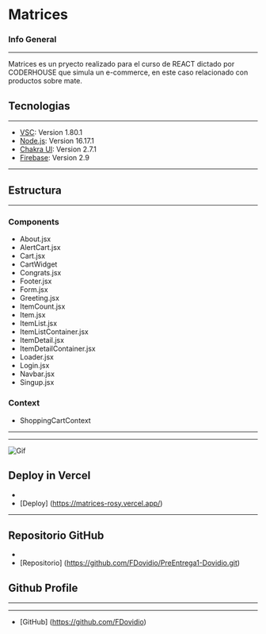 # Matrices
### Info General
***
Matrices es un pryecto realizado para el curso de REACT dictado por CODERHOUSE que simula un e-commerce, en este caso relacionado con productos sobre mate.
## Tecnologias
***
* [VSC](https://code.visualstudio.com/): Version 1.80.1
* [Node.js](https://nodejs.org/es): Version 16.17.1
* [Chakra UI](https://chakra-ui.com/): Version 2.7.1
* [Firebase](https://firebase.google.com/?hl=es-419): Version 2.9
***
## Estructura
***
### **Components** 
* About.jsx
* AlertCart.jsx
* Cart.jsx
* CartWidget
* Congrats.jsx
* Footer.jsx
* Form.jsx
* Greeting.jsx
* ItemCount.jsx
* Item.jsx
* ItemList.jsx
* ItemListContainer.jsx
* ItemDetail.jsx
* ItemDetailContainer.jsx
* Loader.jsx
* Login.jsx
* Navbar.jsx
* Singup.jsx

### **Context**
* ShoppingCartContext
***
***
![Gif](https://media.giphy.com/media/v1.Y2lkPTc5MGI3NjExbDIzZjU2dDh5YWgyemdiZzg3bGdza2d3aGRveWhhNzd2bG0yZ2o5NiZlcD12MV9pbnRlcm5hbF9naWZfYnlfaWQmY3Q9Zw/lZVDANQAOJOBWdsN7h/giphy.gif)

## Deploy in Vercel
*
* [Deploy] (https://matrices-rosy.vercel.app/)
***
## Repositorio GitHub
*
* [Repositorio] (https://github.com/FDovidio/PreEntrega1-Dovidio.git)
  
## Github Profile
***
***
* [GitHub] (https://github.com/FDovidio)
